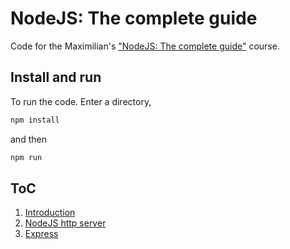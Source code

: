 # NodeJS: The complete guide

Code for the Maximilian's ["NodeJS: The complete guide"](https://www.udemy.com/course/nodejs-the-complete-guide/) course.

## Install and run
To run the code. Enter a directory,

```bash
npm install
```

and then

```bash
npm run
```

## ToC 
1) [Introduction](1-introduction/)
2) [NodeJS http server](2-node-js-http-server/)
3) [Express](3-exress/)